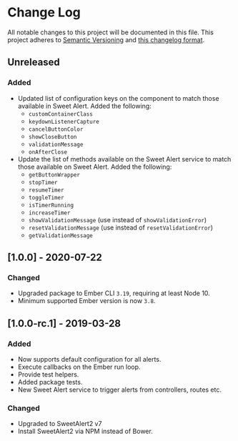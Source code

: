 # Change Log

All notable changes to this project will be documented in this file. This
project adheres to [Semantic Versioning](http://semver.org/) and
[this changelog format](http://keepachangelog.com/).

## Unreleased

### Added
- Updated list of configuration keys on the component to match those available
in Sweet Alert. Added the following:
  - `customContainerClass`
  - `keydownListenerCapture`
  - `cancelButtonColor`
  - `showCloseButton`
  - `validationMessage`
  - `onAfterClose`
- Update the list of methods available on the Sweet Alert service to match
those available on Sweet Alert. Added the following:
  - `getButtonWrapper`
  - `stopTimer`
  - `resumeTimer`
  - `toggleTimer`
  - `isTimerRunning`
  - `increaseTimer`
  - `showValidationMessage` (use instead of `showValidationError`)
  - `resetValidationMessage` (use instead of `resetValidationError`)
  - `getValidationMessage`

## [1.0.0] - 2020-07-22

### Changed
- Upgraded package to Ember CLI `3.19`, requiring at least Node 10.
- Minimum supported Ember version is now `3.8`.

## [1.0.0-rc.1] - 2019-03-28

### Added
- Now supports default configuration for all alerts.
- Execute callbacks on the Ember run loop.
- Provide test helpers.
- Added package tests.
- New Sweet Alert service to trigger alerts from controllers, routes etc.

### Changed
- Upgraded to SweetAlert2 v7
- Install SweetAlert2 via NPM instead of Bower.

